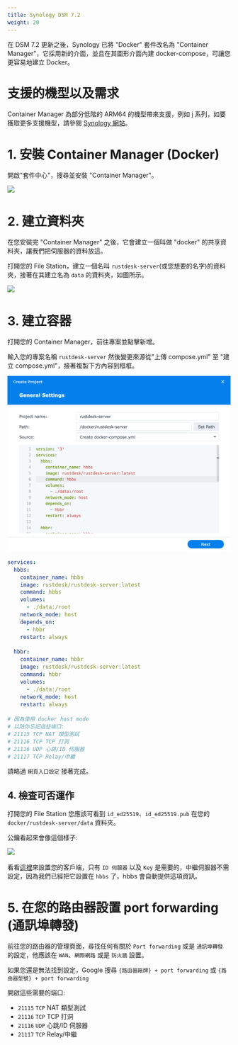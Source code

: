 ```yaml
---
title: Synology DSM 7.2
weight: 20
---
```

<!--to translater: When translating elements like "buttons", don't just translate, please refer actual naming in their interface.-->
在 DSM 7.2 更新之後，Synology 已將 "Docker" 套件改名為 "Container Manager"，它採用新的介面，並且在其圖形介面內建 docker-compose，可讓您更容易地建立 Docker。
# 支援的機型以及需求

Container Manager 為部分低階的 ARM64 的機型帶來支援，例如 j 系列，如要獲取更多支援機型，請參閱 [Synology 網站](https://www.synology.com/zh-tw/dsm/packages/ContainerManager)。

# 1. 安裝 Container Manager (Docker)

開啟"套件中心"，搜尋並安裝 "Container Manager"。

![](images/dsm7_install_container_manager_though_package_center.png)

# 2. 建立資料夾

在您安裝完 "Container Manager" 之後，它會建立一個叫做 "docker" 的共享資料夾，讓我們把伺服器的資料放這。

打開您的 File Station，建立一個名叫 `rustdesk-server`(或您想要的名字)的資料夾，接著在其建立名為 `data` 的資料夾，如圖所示。

![](images/dsm7_create_required_folders.png)

# 3. 建立容器

打開您的 Container Manager，前往專案並點擊新增。

輸入您的專案名稱 `rustdesk-server` 然後變更來源從"上傳 compose.yml" 至 "建立 compose.yml"，接著複製下方內容到框框。

![](images/dsm7_creating_project_init.png?v2)

````yaml
services:
  hbbs:
    container_name: hbbs
    image: rustdesk/rustdesk-server:latest
    command: hbbs 
    volumes:
      - ./data:/root
    network_mode: host
    depends_on:
      - hbbr
    restart: always

  hbbr:
    container_name: hbbr
    image: rustdesk/rustdesk-server:latest
    command: hbbr
    volumes:
      - ./data:/root
    network_mode: host
    restart: always

# 因為使用 docker host mode
# 以防你忘記這些端口:
# 21115 TCP NAT 類型測試
# 21116 TCP TCP 打洞
# 21116 UDP 心跳/ID 伺服器
# 21117 TCP Relay/中繼
 ````

請略過 `網頁入口設定` 接著完成。

 ## 4. 檢查可否運作

打開您的 File Station 您應該可看到 `id_ed25519`、`id_ed25519.pub` 在您的 `docker/rustdesk-server/data` 資料夾。

公鑰看起來會像這個樣子:

![](images/dsm7_viewing_public_key_though_syno_text_editor.png)

看看[這裡](/docs/zh-tw/client)來設置您的客戶端，只有 `ID 伺服器` 以及 `Key` 是需要的，中繼伺服器不需設定，因為我們已經把它設置在 `hbbs` 了，hbbs 會自動提供這項資訊。

# 5. 在您的路由器設置 port forwarding (通訊埠轉發)

前往您的路由器的管理頁面，尋找任何有關於 `Port forwarding` 或是 `通訊埠轉發` 的設定，他應該在 `WAN`、`網際網路` 或是 `防火牆` 設置。

如果您還是無法找到設定，Google 搜尋 `{路由器廠牌} + port forwarding` 或 `{路由器型號} + port forwarding`

開啟這些需要的端口:
  * `21115` `TCP` NAT 類型測試
  * `21116` `TCP` TCP 打洞
  * `21116` `UDP` 心跳/ID 伺服器
  * `21117` `TCP` Relay/中繼
